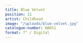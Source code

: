 ```yaml
---
title: Blue Velvet
position: 11
artist: Childhood
image: "/uploads/blue-velvet.jpg"
catalogue-number: HA011
format: 7" / Digital
---
```


